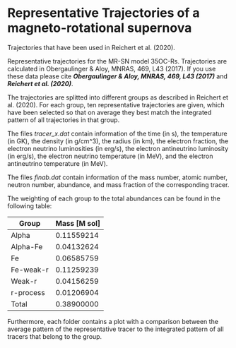 # Representative Trajectories of a magneto-rotational supernova
Trajectories that have been used in Reichert et al. (2020).

Representative trajectories for the MR-SN model 35OC-Rs. Trajectories are calculated in Obergaulinger & Aloy, MNRAS, 469, L43 (2017). If you use these data please cite ***Obergaulinger & Aloy, MNRAS, 469, L43 (2017)*** and ***Reichert et al. (2020)***.

The trajectories are splitted into different groups as described in Reichert et al. (2020). For each group, ten representative trajectories are given, which have been selected so that on average they best match the integrated pattern of all trajectories in that group. 

The files *tracer_x.dat* contain information of the time (in s), the temperature (in GK), the density (in g/cm^3), the radius (in km), the electron fraction, the electron neutrino luminosities (in erg/s), the electron antineutrino luminosity (in erg/s), the electron neutrino temperature (in MeV), and the electron antineutrino temperature (in MeV).

The files *finab.dat* contain information of the mass number, atomic number, neutron number, abundance, and mass fraction of the corresponding tracer.

The weighting of each group to the total abundances can be found in the following table:

 Group           |  Mass [M sol]
 ----------------|----------------
 Alpha           |  0.11559214
 Alpha-Fe        |  0.04132624
 Fe              |  0.06585759
 Fe-weak-r       |  0.11259239
 Weak-r          |  0.04156259
 r-process       |  0.01206904
 Total           |  0.38900000

Furthermore, each folder contains a plot with a comparison between the average pattern of the representative tracer to the integrated pattern of all tracers that belong to the group.
